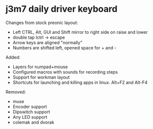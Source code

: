 # j3m7 daily driver keyboard

Changes from stock preonic layout:
* Left CTRL, Alt, GUI and Shift mirror to right side on raise and lower
* double tap lctrl -> escape
* Arrow keys are aligned "normally"
* Numbers are shifted left, opened space for + and - 

Added:
* Layers for numpad+mouse
* Configured macros with sounds for recording steps
* Support for workman layout
* Shortcuts for launching and killing apps in linux. Alt+F2 and Alt-F4

Removed:
* muse
* Encoder support
* Dipswitch support
* Any LED support
* colemak and dvorak
